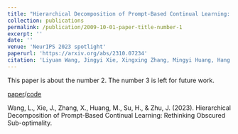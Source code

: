 ```yaml
---
title: "Hierarchical Decomposition of Prompt-Based Continual Learning: Rethinking Obscured Sub-optimality"
collection: publications
permalink: /publication/2009-10-01-paper-title-number-1
excerpt: ''
date: ''
venue: 'NeurIPS 2023 spotlight'
paperurl: 'https://arxiv.org/abs/2310.07234'
citation: 'Liyuan Wang, Jingyi Xie, Xingxing Zhang, Mingyi Huang, Hang Su, Jun Zhu. (2023). Hierarchical Decomposition of Prompt-Based Continual Learning: Rethinking Obscured Sub-optimality'
---
```

This paper is about the number 2. The number 3 is left for future work.

[paper](https://arxiv.org/abs/2310.07234)/[code](https://github.com/thu-ml/HiDe-Prompt)

Wang, L., Xie, J., Zhang, X., Huang, M., Su, H., & Zhu, J. (2023). Hierarchical Decomposition of Prompt-Based Continual Learning: Rethinking Obscured Sub-optimality.
